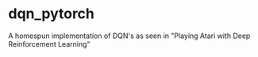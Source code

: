 # dqn_pytorch
A homespun implementation of DQN's as seen in "Playing Atari with Deep Reinforcement Learning"

